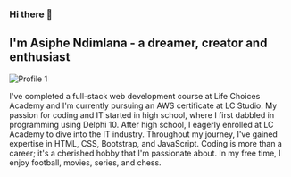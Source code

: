 ### Hi there 👋

## I'm Asiphe Ndimlana - a dreamer, creator and enthusiast

![Profile 1](https://i.postimg.cc/bY4hd7h9/IMG-20230420-WA0018.jpg)

I've completed a full-stack web development course at Life Choices Academy and I'm currently pursuing an AWS certificate at LC Studio. My passion for coding and IT started in high school, where I first dabbled in programming using Delphi 10. After high school, I eagerly enrolled at LC Academy to dive into the IT industry. Throughout my journey, I've gained expertise in HTML, CSS, Bootstrap, and JavaScript. Coding is more than a career; it's a cherished hobby that I'm passionate about. In my free time, I enjoy football, movies, series, and chess.

<!--
**Asiphe04/Asiphe04** is a ✨ _special_ ✨ repository because its `README.md` (this file) appears on your GitHub profile.

Here are some ideas to get you started:

- 🔭 I’m currently working on ...
- 🌱 I’m currently learning ...
- 👯 I’m looking to collaborate on ...
- 🤔 I’m looking for help with ...
- 💬 Ask me about ...
- 📫 How to reach me: ...
- 😄 Pronouns: ...
- ⚡ Fun fact: ...
-->
